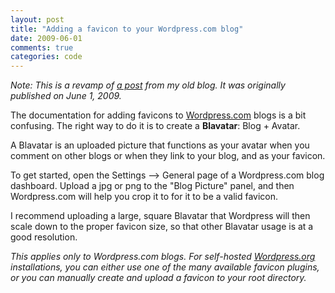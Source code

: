 ```yaml
---
layout: post
title: "Adding a favicon to your Wordpress.com blog"
date: 2009-06-01
comments: true
categories: code
---
```


*Note: This is a revamp of [a post](http://blog.maximzaslavsky.com/2009/06/adding-a-favicon-to-your-wordpress-com-blog/) from my old blog. It was originally published on June 1, 2009.*

The documentation for adding favicons to [Wordpress.com](http://wordpress.com) blogs is a bit confusing. The right way to do it is to create a **Blavatar**: Blog + Avatar.

A Blavatar is an uploaded picture that functions as your avatar when you comment on other blogs or when they link to your blog, and as your favicon.

To get started, open the Settings --> General page of a Wordpress.com blog dashboard. Upload a jpg or png to the "Blog Picture" panel, and then Wordpress.com will help you crop it to for it to be a valid favicon.

I recommend uploading a large, square Blavatar that Wordpress will then scale down to the proper favicon size, so that other Blavatar usage is at a good resolution.

*This applies only to Wordpress.com blogs. For self-hosted [Wordpress.org](http://wordpress.org) installations, you can either use one of the many available favicon plugins, or you can manually create and upload a favicon to your root directory.*
